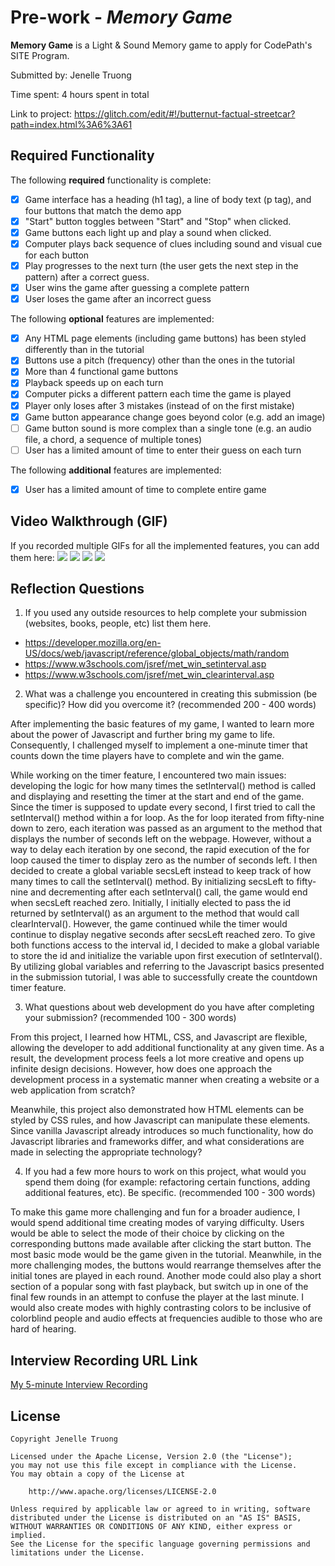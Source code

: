 # Pre-work - *Memory Game*

**Memory Game** is a Light & Sound Memory game to apply for CodePath's SITE Program. 

Submitted by: Jenelle Truong

Time spent: 4 hours spent in total

Link to project: https://glitch.com/edit/#!/butternut-factual-streetcar?path=index.html%3A6%3A61

## Required Functionality

The following **required** functionality is complete:

* [X] Game interface has a heading (h1 tag), a line of body text (p tag), and four buttons that match the demo app
* [X] "Start" button toggles between "Start" and "Stop" when clicked. 
* [X] Game buttons each light up and play a sound when clicked. 
* [X] Computer plays back sequence of clues including sound and visual cue for each button
* [X] Play progresses to the next turn (the user gets the next step in the pattern) after a correct guess. 
* [X] User wins the game after guessing a complete pattern
* [X] User loses the game after an incorrect guess

The following **optional** features are implemented:

* [X] Any HTML page elements (including game buttons) has been styled differently than in the tutorial
* [X] Buttons use a pitch (frequency) other than the ones in the tutorial
* [X] More than 4 functional game buttons
* [X] Playback speeds up on each turn
* [X] Computer picks a different pattern each time the game is played
* [X] Player only loses after 3 mistakes (instead of on the first mistake)
* [X] Game button appearance change goes beyond color (e.g. add an image)
* [ ] Game button sound is more complex than a single tone (e.g. an audio file, a chord, a sequence of multiple tones)
* [ ] User has a limited amount of time to enter their guess on each turn

The following **additional** features are implemented:

- [X] User has a limited amount of time to complete entire game

## Video Walkthrough (GIF)

If you recorded multiple GIFs for all the implemented features, you can add them here:
![](https://media.giphy.com/media/P0uRLF6OTuX7wkF8RJ/giphy.gif)
![](https://media.giphy.com/media/JMcin7lMPhBpbeI0p6/giphy.gif)
![](https://media.giphy.com/media/4QOKU8OuteAkwZbn17/giphy.gif)
![](gif4-link-here)

## Reflection Questions
1. If you used any outside resources to help complete your submission (websites, books, people, etc) list them here. 
* https://developer.mozilla.org/en-US/docs/web/javascript/reference/global_objects/math/random
* https://www.w3schools.com/jsref/met_win_setinterval.asp
* https://www.w3schools.com/jsref/met_win_clearinterval.asp

2. What was a challenge you encountered in creating this submission (be specific)? How did you overcome it? (recommended 200 - 400 words) 

After implementing the basic features of my game, I wanted to learn more about the power of Javascript and further bring my game to life. Consequently, I challenged myself to implement a one-minute timer that counts down the time players have to complete and win the game.  

While working on the timer feature, I encountered two main issues: developing the logic for how many times the setInterval() method is called and displaying and resetting the timer at the start and end of the game. Since the timer is supposed to update every second, I first tried to call the setInterval() method within a for loop. As the for loop iterated from fifty-nine down to zero, each iteration was passed as an argument to the method that displays the number of seconds left on the webpage. However, without a way to delay each iteration by one second, the rapid execution of the for loop caused the timer to display zero as the number of seconds left. I then decided to create a global variable secsLeft instead to keep track of how many times to call the setInterval() method. By initializing secsLeft to fifty-nine and decrementing after each setInterval() call, the game would end when secsLeft reached zero. Initially, I initially elected to pass the id returned by setInterval() as an argument to the method that would call clearInterval(). However, the game continued while the timer would continue to display negative seconds after secsLeft reached zero. To give both functions access to the interval id, I decided to make a global variable to store the id and initialize the variable upon first execution of setInterval(). By utilizing global variables and referring to the Javascript basics presented in the submission tutorial, I was able to successfully create the countdown timer feature.

3. What questions about web development do you have after completing your submission? (recommended 100 - 300 words) 

From this project, I learned how HTML, CSS, and Javascript are flexible, allowing the developer to add additional functionality at any given time. As a result, the development process feels a lot more creative and opens up infinite design decisions. However, how does one approach the development process in a systematic manner when creating a website or a web application from scratch?

Meanwhile, this project also demonstrated how HTML elements can be styled by CSS rules, and how Javascript can manipulate these elements. Since vanilla Javascript already introduces so much functionality, how do Javascript libraries and frameworks differ, and what considerations are made in selecting the appropriate technology?

4. If you had a few more hours to work on this project, what would you spend them doing (for example: refactoring certain functions, adding additional features, etc). Be specific. (recommended 100 - 300 words) 

To make this game more challenging and fun for a broader audience, I would spend additional time creating modes of varying difficulty. Users would be able to select the mode of their choice by clicking on the corresponding buttons made available after clicking the start button. The most basic mode would be the game given in the tutorial. Meanwhile, in the more challenging modes, the buttons would rearrange themselves after the initial tones are played in each round. Another mode could also play a short section of a popular song with fast playback, but switch up in one of the final few rounds in an attempt to confuse the player at the last minute. I would also create modes with highly contrasting colors to be inclusive of colorblind people and audio effects at frequencies audible to those who are hard of hearing.


## Interview Recording URL Link

[My 5-minute Interview Recording](https://ucsd.zoom.us/rec/share/-Wg1WpMYWsLwuKsLIWu4t_n0sPAH18sRRbIoG5auMkrNpBPMl08CQX6mN2bcAZB2.JJpXMCEI04dtsyR-?startTime=1648848737000 (Passcode: a%S5a1U&))


## License

    Copyright Jenelle Truong

    Licensed under the Apache License, Version 2.0 (the "License");
    you may not use this file except in compliance with the License.
    You may obtain a copy of the License at

        http://www.apache.org/licenses/LICENSE-2.0

    Unless required by applicable law or agreed to in writing, software
    distributed under the License is distributed on an "AS IS" BASIS,
    WITHOUT WARRANTIES OR CONDITIONS OF ANY KIND, either express or implied.
    See the License for the specific language governing permissions and
    limitations under the License.
